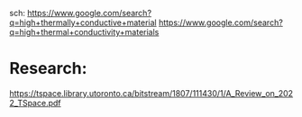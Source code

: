sch: https://www.google.com/search?q=high+thermally+conductive+material https://www.google.com/search?q=high+thermal+conductivity+materials


# Research:
https://tspace.library.utoronto.ca/bitstream/1807/111430/1/A_Review_on_2022_TSpace.pdf
